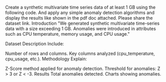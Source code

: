 Create a synthetic multivariate time series data of at least 1 GB using the following code. And apply any simple anomaly detection algorithms and display the results like shown in the pdf doc attached.  Please share the dataset link. 
Introduction
"We generated synthetic multivariate time-series data with a size exceeding 1 GB. Anomalies were introduced in attributes such as CPU temperature, memory usage, and CPU usage."

Dataset Description
Include:

Number of rows and columns.
Key columns analyzed (cpu_temperature, cpu_usage, etc.).
Methodology
Explain:

Z-Score method applied for anomaly detection.
Threshold for anomalies: Z > 3 or Z < -3.
Results
Total anomalies detected.
Charts showing anomalies.
